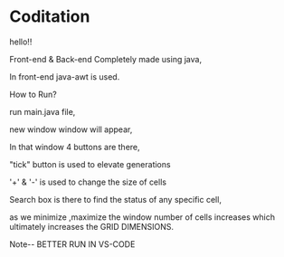 # Coditation
hello!!

Front-end & Back-end Completely made using java,

In front-end java-awt is used.

How to Run?

run main.java file,

new window window will appear,

In that window 4 buttons are there,

"tick" button is used to elevate generations

'+' & '-' is used to change the size of cells

Search box is there to find the status of any specific cell,

as we minimize ,maximize the window number of cells increases which ultimately increases the GRID DIMENSIONS.

Note-- BETTER RUN IN VS-CODE

